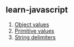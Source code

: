 ## learn-javascript

1. [Object values](https://github.com/chaitanyajun12/learn-it/blob/master/learn-javascript/javascript-101/object_values.js)
2. [Primitive values](https://github.com/chaitanyajun12/learn-it/blob/master/learn-javascript/javascript-101/primitive_values.js)
3. [String delimiters](https://github.com/chaitanyajun12/learn-it/blob/master/learn-javascript/javascript-101/string_delimiters.js)

